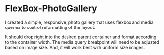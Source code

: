 # FlexBox-PhotoGallery
I created a simple, responsive, photo gallery that uses flexbox and media queries to control reformatting of the layout.

It should drop right into the desired parent container and format according to the container width. The media query breakpoint will need to be adjusted based on image size. And, it will work best with uniform size images.
